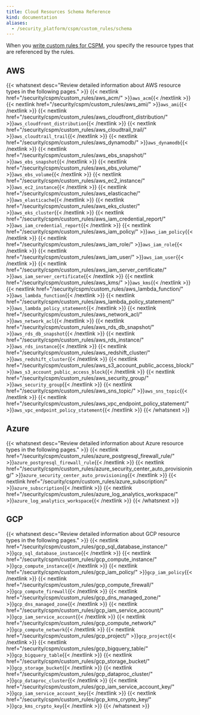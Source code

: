```yaml
---
title: Cloud Resources Schema Reference
kind: documentation
aliases:
  - /security_platform/cspm/custom_rules/schema
---
```

When you [write custom rules for CSPM][1], you specify the resource types that are referenced by the rules. 

## AWS

{{< whatsnext desc="Review detailed information about AWS resource types in the following pages." >}}
    {{< nextlink href="/security/cspm/custom_rules/aws_acm/" >}}<code>aws_acm</code>{{< /nextlink >}}
    {{< nextlink href="/security/cspm/custom_rules/aws_ami/" >}}<code>aws_ami</code>{{< /nextlink >}}
    {{< nextlink href="/security/cspm/custom_rules/aws_cloudfront_distribution/" >}}<code>aws_cloudfront_distribution</code>{{< /nextlink >}}
    {{< nextlink href="/security/cspm/custom_rules/aws_cloudtrail_trail/" >}}<code>aws_cloudtrail_trail</code>{{< /nextlink >}}
    {{< nextlink href="/security/cspm/custom_rules/aws_dynamodb/" >}}<code>aws_dynamodb</code>{{< /nextlink >}}
    {{< nextlink href="/security/cspm/custom_rules/aws_ebs_snapshot/" >}}<code>aws_ebs_snapshot</code>{{< /nextlink >}}
    {{< nextlink href="/security/cspm/custom_rules/aws_ebs_volume/" >}}<code>aws_ebs_volume</code>{{< /nextlink >}}
    {{< nextlink href="/security/cspm/custom_rules/aws_ec2_instance/" >}}<code>aws_ec2_instance</code>{{< /nextlink >}}
    {{< nextlink href="/security/cspm/custom_rules/aws_elasticache/" >}}<code>aws_elasticache</code>{{< /nextlink >}}
    {{< nextlink href="/security/cspm/custom_rules/aws_eks_cluster/" >}}<code>aws_eks_cluster</code>{{< /nextlink >}}
    {{< nextlink href="/security/cspm/custom_rules/aws_iam_credential_report/" >}}<code>aws_iam_credential_report</code>{{< /nextlink >}}
    {{< nextlink href="/security/cspm/custom_rules/aws_iam_policy/" >}}<code>aws_iam_policy</code>{{< /nextlink >}}
    {{< nextlink href="/security/cspm/custom_rules/aws_iam_role/" >}}<code>aws_iam_role</code>{{< /nextlink >}}
    {{< nextlink href="/security/cspm/custom_rules/aws_iam_user/" >}}<code>aws_iam_user</code>{{< /nextlink >}}
    {{< nextlink href="/security/cspm/custom_rules/aws_iam_server_certificate/" >}}<code>aws_iam_server_certificate</code>{{< /nextlink >}}
    {{< nextlink href="/security/cspm/custom_rules/aws_kms/" >}}<code>aws_kms</code>{{< /nextlink >}}
    {{< nextlink href="/security/cspm/custom_rules/aws_lambda_function/" >}}<code>aws_lambda_function</code>{{< /nextlink >}}
    {{< nextlink href="/security/cspm/custom_rules/aws_lambda_policy_statement/" >}}<code>aws_lambda_policy_statement</code>{{< /nextlink >}}
    {{< nextlink href="/security/cspm/custom_rules/aws_network_acl/" >}}<code>aws_network_acl</code>{{< /nextlink >}}
    {{< nextlink href="/security/cspm/custom_rules/aws_rds_db_snapshot/" >}}<code>aws_rds_db_snapshot</code>{{< /nextlink >}}
    {{< nextlink href="/security/cspm/custom_rules/aws_rds_instance/" >}}<code>aws_rds_instance</code>{{< /nextlink >}}
    {{< nextlink href="/security/cspm/custom_rules/aws_redshift_cluster/" >}}<code>aws_redshift_cluster</code>{{< /nextlink >}}
    {{< nextlink href="/security/cspm/custom_rules/aws_s3_account_public_access_block/" >}}<code>aws_s3_account_public_access_block</code>{{< /nextlink >}}
    {{< nextlink href="/security/cspm/custom_rules/aws_security_group/" >}}<code>aws_security_group</code>{{< /nextlink >}}
    {{< nextlink href="/security/cspm/custom_rules/aws_sns_topic/" >}}<code>aws_sns_topic</code>{{< /nextlink >}}
    {{< nextlink href="/security/cspm/custom_rules/aws_vpc_endpoint_policy_statement/" >}}<code>aws_vpc_endpoint_policy_statement</code>{{< /nextlink >}}
{{< /whatsnext >}}

## Azure

{{< whatsnext desc="Review detailed information about Azure resource types in the following pages." >}}
    {{< nextlink href="/security/cspm/custom_rules/azure_postgresql_firewall_rule/" >}}<code>azure_postgresql_firewall_rule</code>{{< /nextlink >}}
    {{< nextlink href="/security/cspm/custom_rules/azure_security_center_auto_provisioning/" >}}<code>azure_security_center_auto_provisioning</code>{{< /nextlink >}}
    {{< nextlink href="/security/cspm/custom_rules/azure_subscription/" >}}<code>azure_subscription</code>{{< /nextlink >}}
    {{< nextlink href="/security/cspm/custom_rules/azure_log_analytics_workspace/" >}}<code>azure_log_analytics_workspace</code>{{< /nextlink >}}
{{< /whatsnext >}}
## GCP

{{< whatsnext desc="Review detailed information about GCP resource types in the following pages." >}}
    {{< nextlink href="/security/cspm/custom_rules/gcp_sql_database_instance/" >}}<code>gcp_sql_database_instance</code>{{< /nextlink >}}
    {{< nextlink href="/security/cspm/custom_rules/gcp_compute_instance/" >}}<code>gcp_compute_instance</code>{{< /nextlink >}}
    {{< nextlink href="/security/cspm/custom_rules/gcp_iam_policy/" >}}<code>gcp_iam_policy</code>{{< /nextlink >}}
    {{< nextlink href="/security/cspm/custom_rules/gcp_compute_firewall/" >}}<code>gcp_compute_firewall</code>{{< /nextlink >}}
    {{< nextlink href="/security/cspm/custom_rules/gcp_dns_managed_zone/" >}}<code>gcp_dns_managed_zone</code>{{< /nextlink >}}
    {{< nextlink href="/security/cspm/custom_rules/gcp_iam_service_account/" >}}<code>gcp_iam_service_account</code>{{< /nextlink >}}
    {{< nextlink href="/security/cspm/custom_rules/gcp_compute_network/" >}}<code>gcp_compute_network</code>{{< /nextlink >}}
    {{< nextlink href="/security/cspm/custom_rules/gcp_project/" >}}<code>gcp_project</code>{{< /nextlink >}}
    {{< nextlink href="/security/cspm/custom_rules/gcp_bigquery_table/" >}}<code>gcp_bigquery_table</code>{{< /nextlink >}}
    {{< nextlink href="/security/cspm/custom_rules/gcp_storage_bucket/" >}}<code>gcp_storage_bucket</code>{{< /nextlink >}}
    {{< nextlink href="/security/cspm/custom_rules/gcp_dataproc_cluster/" >}}<code>gcp_dataproc_cluster</code>{{< /nextlink >}}
    {{< nextlink href="/security/cspm/custom_rules/gcp_iam_service_account_key/" >}}<code>gcp_iam_service_account_key</code>{{< /nextlink >}}
    {{< nextlink href="/security/cspm/custom_rules/gcp_kms_crypto_key/" >}}<code>gcp_kms_crypto_key</code>{{< /nextlink >}}
{{< /whatsnext >}}

[1]: /security/cspm/custom_rules/
